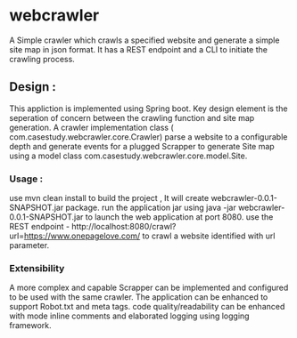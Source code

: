 # webcrawler

A Simple crawler which crawls a specified website and generate a simple site map in json format.
It has a REST endpoint and a CLI to initiate the crawling process. 

## Design :
This appliction is implemented using Spring boot. Key design element is the seperation of concern between the crawling function and site map generation. A crawler implementation class ( com.casestudy.webcrawler.core.Crawler) parse a website to a configurable depth and generate events for a plugged Scrapper to generate Site map using a model class com.casestudy.webcrawler.core.model.Site.

### Usage :
use mvn clean install to build the project , It will create webcrawler-0.0.1-SNAPSHOT.jar package.
run the application jar using java -jar webcrawler-0.0.1-SNAPSHOT.jar to launch the web application at port 8080.
use the REST endpoint - http://localhost:8080/crawl?url=https://www.onepagelove.com/ to crawl a website identified with url parameter.

### Extensibility 
A more complex and capable Scrapper can be implemented and configured to be used with the same crawler.
The application can be enhanced to support Robot.txt and meta tags.
code quality/readability can be enhanced with mode inline comments and elaborated logging using logging framework.





